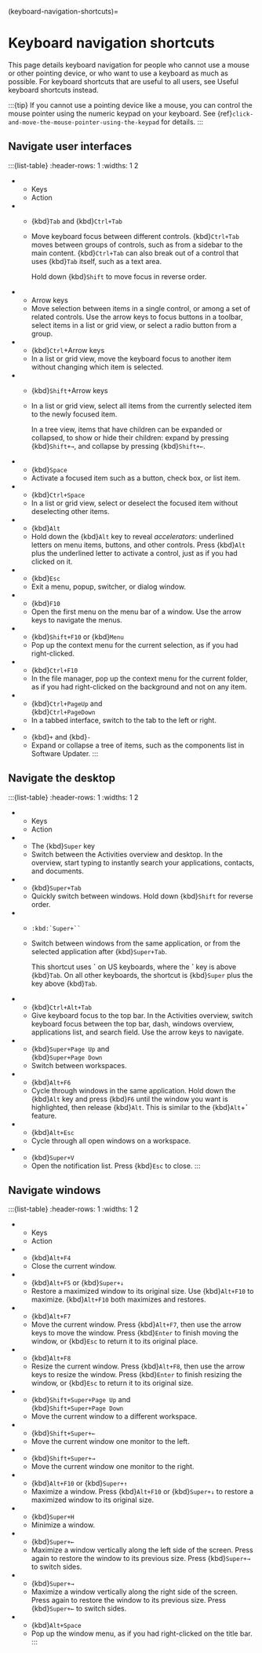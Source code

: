 (keyboard-navigation-shortcuts)=
# Keyboard navigation shortcuts

This page details keyboard navigation for people who cannot use a mouse or other pointing device, or who want to use a keyboard as much as possible. For keyboard shortcuts that are useful to all users, see Useful keyboard shortcuts instead.

:::{tip}
If you cannot use a pointing device like a mouse, you can control the mouse pointer using the numeric keypad on your keyboard. See {ref}`click-and-move-the-mouse-pointer-using-the-keypad` for details.
:::

## Navigate user interfaces

:::{list-table}
   :header-rows: 1
   :widths: 1 2

* - Keys
  - Action

* - {kbd}`Tab` and {kbd}`Ctrl+Tab`
  - Move keyboard focus between different controls. {kbd}`Ctrl+Tab` moves between groups of controls, such as from a sidebar to the main content. {kbd}`Ctrl+Tab` can also break out of a control that uses {kbd}`Tab` itself, such as a text area.

    Hold down {kbd}`Shift` to move focus in reverse order.

* - Arrow keys
  - Move selection between items in a single control, or among a set of related controls. Use the arrow keys to focus buttons in a toolbar, select items in a list or grid view, or select a radio button from a group.

* - {kbd}`Ctrl`+Arrow keys
  - In a list or grid view, move the keyboard focus to another item without changing which item is selected.

* - {kbd}`Shift`+Arrow keys
  - In a list or grid view, select all items from the currently selected item to the newly focused item.

    In a tree view, items that have children can be expanded or collapsed, to show or hide their children: expand by pressing {kbd}`Shift+→`, and collapse by pressing {kbd}`Shift+←`.

* - {kbd}`Space`
  - Activate a focused item such as a button, check box, or list item.

* - {kbd}`Ctrl+Space`
  - In a list or grid view, select or deselect the focused item without deselecting other items.

* - {kbd}`Alt`
  - Hold down the {kbd}`Alt` key to reveal *accelerators*: underlined letters on menu items, buttons, and other controls. Press {kbd}`Alt` plus the underlined letter to activate a control, just as if you had clicked on it.

* - {kbd}`Esc`
  - Exit a menu, popup, switcher, or dialog window.

* - {kbd}`F10`
  - Open the first menu on the menu bar of a window. Use the arrow keys to navigate the menus.

* - {kbd}`Shift+F10` or {kbd}`Menu`
  - Pop up the context menu for the current selection, as if you had right-clicked.

* - {kbd}`Ctrl+F10`
  - In the file manager, pop up the context menu for the current folder, as if you had right-clicked on the background and not on any item.

* - {kbd}`Ctrl+PageUp` and\
    {kbd}`Ctrl+PageDown`
  - In a tabbed interface, switch to the tab to the left or right.

* - {kbd}`+` and {kbd}`-`
  - Expand or collapse a tree of items, such as the components list in Software Updater.
:::

## Navigate the desktop

:::{list-table}
   :header-rows: 1
   :widths: 1 2

* - Keys
  - Action

* - The {kbd}`Super` key
  - Switch between the Activities overview and desktop. In the overview, start typing to instantly search your applications, contacts, and documents.

* - {kbd}`Super+Tab`
  - Quickly switch between windows. Hold down {kbd}`Shift` for reverse order.

* - ```{eval-rst}
    :kbd:`Super+``
    ```
  - Switch between windows from the same application, or from the selected application after {kbd}`Super+Tab`.

    This shortcut uses **\`** on US keyboards, where the **\`** key is above {kbd}`Tab`. On all other keyboards, the shortcut is {kbd}`Super` plus the key above {kbd}`Tab`.

* - {kbd}`Ctrl+Alt+Tab`
  - Give keyboard focus to the top bar. In the Activities overview, switch keyboard focus between the top bar, dash, windows overview, applications list, and search field. Use the arrow keys to navigate.

* - {kbd}`Super+Page Up` and\
    {kbd}`Super+Page Down`
  - Switch between workspaces.

* - {kbd}`Alt+F6`
  - Cycle through windows in the same application. Hold down the {kbd}`Alt` key and press {kbd}`F6` until the window you want is highlighted, then release {kbd}`Alt`. This is similar to the {kbd}`Alt`+**\`** feature.

* - {kbd}`Alt+Esc`
  - Cycle through all open windows on a workspace.

* - {kbd}`Super+V`
  - Open the notification list. Press {kbd}`Esc` to close.
:::

## Navigate windows

:::{list-table}
   :header-rows: 1
   :widths: 1 2

* - Keys
  - Action

* - {kbd}`Alt+F4`
  - Close the current window.

* - {kbd}`Alt+F5` or {kbd}`Super+↓`
  - Restore a maximized window to its original size. Use {kbd}`Alt+F10` to maximize. {kbd}`Alt+F10` both maximizes and restores.

* - {kbd}`Alt+F7`
  - Move the current window. Press {kbd}`Alt+F7`, then use the arrow keys to move the window. Press {kbd}`Enter` to finish moving the window, or {kbd}`Esc` to return it to its original place.

* - {kbd}`Alt+F8`
  - Resize the current window. Press {kbd}`Alt+F8`, then use the arrow keys to resize the window. Press {kbd}`Enter` to finish resizing the window, or {kbd}`Esc` to return it to its original size.

* - {kbd}`Shift+Super+Page Up` and\
    {kbd}`Shift+Super+Page Down`
  - Move the current window to a different workspace.

* - {kbd}`Shift+Super+←`
  - Move the current window one monitor to the left.

* - {kbd}`Shift+Super+→`
  - Move the current window one monitor to the right.

* - {kbd}`Alt+F10` or {kbd}`Super+↑`
  - Maximize a window. Press {kbd}`Alt+F10` or {kbd}`Super+↓` to restore a maximized window to its original size.

* - {kbd}`Super+H`
  - Minimize a window.

* - {kbd}`Super+←`
  - Maximize a window vertically along the left side of the screen. Press again to restore the window to its previous size. Press {kbd}`Super+→` to switch sides.

* - {kbd}`Super+→`
  - Maximize a window vertically along the right side of the screen. Press again to restore the window to its previous size. Press {kbd}`Super+←` to switch sides.

* - {kbd}`Alt+Space`
  - Pop up the window menu, as if you had right-clicked on the title bar.
:::

